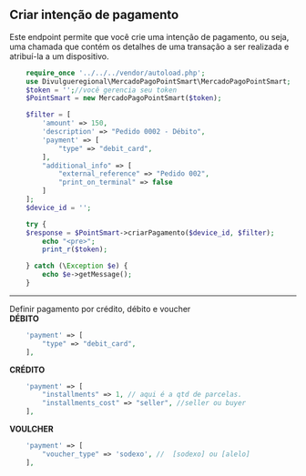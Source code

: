 ## Criar intenção de pagamento

Este endpoint permite que você crie uma intenção de pagamento, ou seja, uma chamada que contém os detalhes de uma transação a ser realizada e atribuí-la a um dispositivo.

```php
    require_once '../../../vendor/autoload.php';
    use Divulgueregional\MercadoPagoPointSmart\MercadoPagoPointSmart;
    $token = '';//você gerencia seu token
    $PointSmart = new MercadoPagoPointSmart($token);

    $filter = [
        'amount' => 150,
        'description' => "Pedido 0002 - Débito",
        'payment' => [
            "type" => "debit_card",
        ],
        "additional_info" => [
            "external_reference" => "Pedido 002",
            "print_on_terminal" => false
        ]
    ];
    $device_id = '';

    try {
    $response = $PointSmart->criarPagamento($device_id, $filter);
        echo "<pre>";
        print_r($token);

    } catch (\Exception $e) {
        echo $e->getMessage();
    }
```

<hr>
Definir pagamento por crédito, débito e voucher<br>
<b>DÉBITO</b>

```php
    'payment' => [
        "type" => "debit_card",
    ],
```

<b>CRÉDITO</b>

```php
    'payment' => [
        "installments" => 1, // aqui é a qtd de parcelas.
        "installments_cost" => "seller", //seller ou buyer
    ],
```

<b>VOULCHER</b>

```php
    'payment' => [
        "voucher_type" => 'sodexo', //  [sodexo] ou [alelo]
    ],
```
